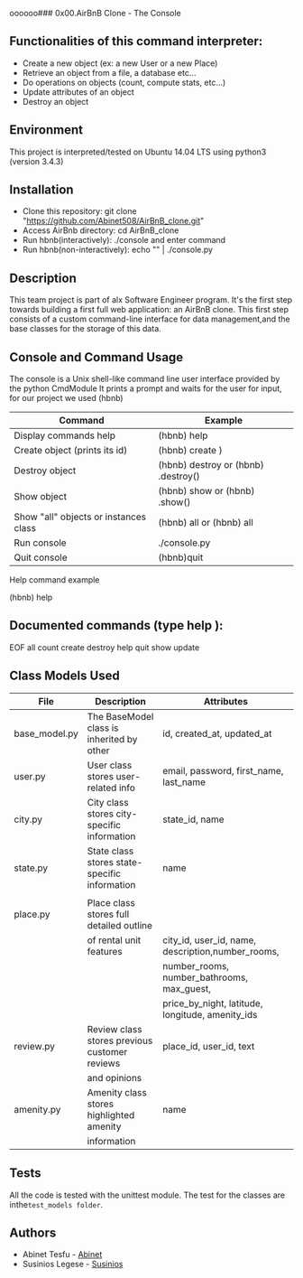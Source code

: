 oooooo### 0x00.AirBnB Clone - The Console

## Functionalities of this command interpreter:
* Create a new object (ex: a new User or a new Place)
* Retrieve an object from a file, a database etc...
* Do operations on objects (count, compute stats, etc...)
* Update attributes of an object
* Destroy an object
## Environment
This project is interpreted/tested on Ubuntu 14.04 LTS using python3 (version 3.4.3)

## Installation
* Clone this repository: git clone "https://github.com/Abinet508/AirBnB_clone.git"
* Access AirBnb directory: cd AirBnB_clone
* Run hbnb(interactively): ./console and enter command
* Run hbnb(non-interactively): echo "<command>" | ./console.py

## Description
 This team project is part of alx  Software Engineer program. It's the first step towards building a first full web application: an AirBnB clone.
 This first step consists of a custom command-line interface for data management,and the base classes for the storage of this data.
## Console and Command Usage
The console is a Unix shell-like command line user interface provided by the python CmdModule It prints a prompt and waits for the user for input, for our project we used (hbnb)

| Command | Example   |
| ------- | --------- |
|Display commands help| (hbnb) help <command>             
|Create object (prints its id)	      | (hbnb) create <class>)|
|Destroy object	                      | (hbnb) destroy <class> <id> or (hbnb) <class>.destroy(<id>)                  |
|Show object                          | (hbnb) show <class> <id> or (hbnb) <class>.show(<id>)                        |
|Show "all" objects or instances class|	(hbnb) all or (hbnb) all <class>                                             |
|Run console	                      | ./console.py                                                                 |
|Quit console                         | (hbnb)quit                                                                   |

Help command example


(hbnb) help

## Documented commands (type help <topic>):
EOF  all  count  create  destroy  help  quit  show  update
## Class Models Used

|  File	            |  Description  |   Attributes  |
|-----------------  | ------------- | ------------  |
| base_model.py     |The BaseModel class is inherited by other |id, created_at, updated_at |
|user.py            |User class stores user-related info          |email, password, first_name, last_name |
|city.py	    |City class stores city-specific information  |state_id, name |
|state.py	    |State class stores state-specific information|	name                                            |
|                   |                                             |                                                     |
|place.py	    |Place class stores full detailed outline     |                                                     |
|                   |of rental unit features	                  |city_id, user_id, name, description,number_rooms,    |
|                   |                                             |number_rooms, number_bathrooms, max_guest,           |
|                   |                                             |price_by_night, latitude, longitude, amenity_ids     |
|review.py          |Review class stores previous customer reviews|place_id, user_id, text                              |                  
|                   |and opinions                                 |                                                     |
|amenity.py         |Amenity class stores highlighted amenity     | name                                                |
|                   |information                                  |                                                     |

## Tests

All the code is tested with the unittest module. The test for the classes are inthe`test_models folder`.
## Authors
* Abinet Tesfu    - [Abinet](https://github.com/Abinet508)
* Susinios Legese - [Susinios](https://github.com/Susiniosgit)
 

